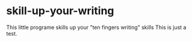 # skill-up-your-writing
This little programe skills up your "ten fingers writing" skills
This is just a test.
